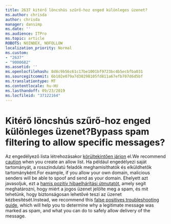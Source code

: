 ```yaml
---
title: 2637 kitérő löncshús szűrő-hoz enged különleges üzenet?
ms.author: chrisda
author: chrisda
manager: dansimp
ms.date: ''
ms.audience: ITPro
ms.topic: article
ROBOTS: NOINDEX, NOFOLLOW
localization_priority: Normal
ms.custom:
- "2637"
- "9000682"
ms.assetid: ''
ms.openlocfilehash: 8d8c9b56c61c17be1001bf9723bc4b5ecbfba031
ms.sourcegitcommit: 6b102e079a7d30298105fd811a67efb707d6d5bf
ms.translationtype: MT
ms.contentlocale: hu-HU
ms.lasthandoff: 09/23/2019
ms.locfileid: "37122164"
---
```

# <a name="bypass-spam-filtering-to-allow-specific-messages"></a><span data-ttu-id="86eee-102">Kitérő löncshús szűrő-hoz enged különleges üzenet?</span><span class="sxs-lookup"><span data-stu-id="86eee-102">Bypass spam filtering to allow specific messages?</span></span>

<span data-ttu-id="86eee-103">Az engedélyező lista létrehozásakor [körültekintően járjon](https://docs.microsoft.com/exchange/troubleshoot/antispam/cautions-against-bypassing-spam-filters) el.</span><span class="sxs-lookup"><span data-stu-id="86eee-103">We recommend [caution](https://docs.microsoft.com/exchange/troubleshoot/antispam/cautions-against-bypassing-spam-filters) when you create an allow list.</span></span> <span data-ttu-id="86eee-104">Ha például engedélyezi saját tartományát, a rosszindulatú feladók meghamisíthatók és elküldhetők tartományként.</span><span class="sxs-lookup"><span data-stu-id="86eee-104">For example, if you allow your own domain, malicious senders will be able to spoof and send as your domain.</span></span>  <span data-ttu-id="86eee-105">Ehelyett azt javasoljuk, ezt a [hamis pozitív hibaelhárítási útmutatót](https://docs.microsoft.com/office365/securitycompliance/prevent-email-from-being-marked-as-spam), amely segít meghatározni, hogy miért a jogos üzenet jelölte meg a spam, és mit tehetünk, hogy biztonságosan lehetővé teszi az üzenet kézbesítését.</span><span class="sxs-lookup"><span data-stu-id="86eee-105">Instead, we recommend this [false positives troubleshooting guide](https://docs.microsoft.com/office365/securitycompliance/prevent-email-from-being-marked-as-spam), which will help you to determine why a legitimate message was marked as spam, and what you can do to safely allow delivery of the message.</span></span>
